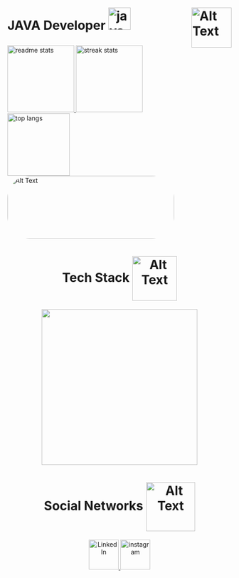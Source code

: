 <h1>
<div align = "left">
<div>
  <img align="right" src="https://github.com/chinaglia77/chinaglia77/assets/156460261/5d78bc77-69de-487d-9319-caacd706b429" alt="Alt Text" height="90"/>
</div>
<p>JAVA Developer  <img alt="java-"  height="50" src="https://cdn.jsdelivr.net/gh/devicons/devicon/icons/java/java-original.svg"/></p>
</div>
</h1>


<div align="left">
  <a href="https://github.com/anuraghazra/github-readme-stats">
    <img height=150 src="https://github-readme-stats-salesp07.vercel.app/api?username=chinaglia77&count_private=true&show_icons=true&theme=tokyonight&rank_icon=github&border_radius=10" alt="readme stats" />
  </a>
  <a href="https://github.com/anuraghazra/convoychat">
    <img height=150 src="https://github-readme-streak-stats-salesp07.vercel.app/?user=chinaglia77&count_private=true&theme=tokyonight&border_radius=10" alt="streak stats"/>
  </a>
  <img height=140 src="https://github-readme-stats-salesp07.vercel.app/api/top-langs/?username=chinaglia77&hide=HTML&langs_count=8&layout=compact&theme=tokyonight&border_radius=10&size_weight=0.5&count_weight=0.5&exclude_repo=github-readme-stats" alt="top langs" />
  <a>
 <img style="border-radius: 50px;" src="https://github.com/chinaglia77/chinaglia77/assets/156460261/e5f5da36-5d65-4690-9530-c0ea26b1112c" alt="Alt Text" width="375" height="142" />
  </a>
</div>

<h1></h1>
<h1  align = center> Tech Stack
   <img align="center" src="https://github.com/chinaglia77/chinaglia77/assets/156460261/abeb15d1-bd00-4c20-8c86-6254878cc505" alt="Alt Text" height="100"/>
</h1>
<div align = center>
    <a href="https://skillicons.dev" >
    <img width=350 src="https://skillicons.dev/icons?i=java,python,vscode,eclipse,figma"/>
  </a>
</div>

<h1></h1>
<h1 align = "center">Social Networks
  <img align="center" src="https://github.com/chinaglia77/chinaglia77/assets/156460261/76e6717d-92fb-4495-b294-785d57099d23" alt="Alt Text" height="110"/>
</h1>
 <div align = center>
<a href="https://www.linkedin.com/in/victor-c-neto-339874284/" target="_blank">
    <img height="67" src="https://skillicons.dev/icons?i=linkedin" alt="LinkedIn">
</a>
<a href="https://www.instagram.com/kk_vitinho/" target="_blank">
    <img height="67" src="https://skillicons.dev/icons?i=instagram" alt="instagram">
</a>
</div>
